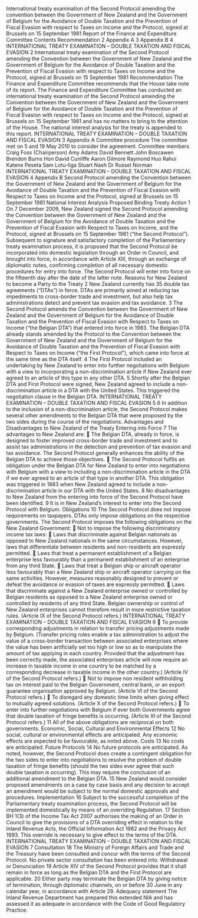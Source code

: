 International treaty examination of the Second Protocol amending the convention between the Government of New Zealand and the Government of Belgium for the Avoidance of Double Taxation and the Prevention of Fiscal Evasion with respect to Taxes on Income and the Protocol, signed at Brussels on 15 September 1981 Report of the Finance and Expenditure Committee Contents Recommendation 2 Appendix A 3 Appendix B 4 INTERNATIONAL TREATY EXAMINATION – DOUBLE TAXATION AND FISCAL EVASION 2 International treaty examination of the Second Protocol amending the Convention between the Government of New Zealand and the Government of Belgium for the Avoidance of Double Taxation and the Prevention of Fiscal Evasion with respect to Taxes on Income and the Protocol, signed at Brussels on 15 September 1981 Recommendation The Finance and Expenditure Committee recommends that the House take note of its report. The Finance and Expenditure Committee has conducted an international treaty examination of the Second Protocol amending the Convention between the Government of New Zealand and the Government of Belgium for the Avoidance of Double Taxation and the Prevention of Fiscal Evasion with respect to Taxes on Income and the Protocol, signed at Brussels on 15 September 1981 and has no matters to bring to the attention of the House. The national interest analysis for the treaty is appended to this report. INTERNATIONAL TREATY EXAMINATION – DOUBLE TAXATION AND FISCAL EVASION 3 Appendix A Committee procedure The committee met on 5 and 19 May 2010 to consider the agreement. Committee members Craig Foss (Chairperson) Amy Adams David Bennett John Boscawen Brendon Burns Hon David Cunliffe Aaron Gilmore Raymond Huo Rahui Katene Peseta Sam Lotu-Iiga Stuart Nash Dr Russel Norman INTERNATIONAL TREATY EXAMINATION – DOUBLE TAXATION AND FISCAL EVASION 4 Appendix B Second Protocol amending the Convention between the Government of New Zealand and the Government of Belgium for the Avoidance of Double Taxation and the Prevention of Fiscal Evasion with Respect to Taxes on Income and the Protocol, signed at Brussels on 15 September 1981 National Interest Analysis Proposed Binding Treaty Action 1 On 7 December 2009, New Zealand signed the Second Protocol amending the Convention between the Government of New Zealand and the Government of Belgium for the Avoidance of Double Taxation and the Prevention of Fiscal Evasion with Respect to Taxes on Income, and the Protocol, signed at Brussels on 15 September 1981 (“the Second Protocol”). Subsequent to signature and satisfactory completion of the Parliamentary treaty examination process, it is proposed that the Second Protocol be incorporated into domestic legislation through an Order in Council, and brought into force, in accordance with Article XIII, through an exchange of diplomatic notes, confirming completion of all necessary domestic procedures for entry into force. The Second Protocol will enter into force on the fifteenth day after the date of the latter note. Reasons for New Zealand to become a Party to the Treaty 2 New Zealand currently has 35 double tax agreements (“DTAs”) in force. DTAs are primarily aimed at reducing tax impediments to cross-border trade and investment, but also help tax administrations detect and prevent tax evasion and tax avoidance. 3 The Second Protocol amends the Convention between the Government of New Zealand and the Government of Belgium for the Avoidance of Double Taxation and the Prevention of Fiscal Evasion with Respect to Taxes on Income (“the Belgian DTA”) that entered into force in 1983. The Belgian DTA already stands amended by the Protocol to the Convention between the Government of New Zealand and the Government of Belgium for the Avoidance of Double Taxation and the Prevention of Fiscal Evasion with Respect to Taxes on Income (“the First Protocol”), which came into force at the same time as the DTA itself. 4 The First Protocol included an undertaking by New Zealand to enter into further negotiations with Belgium with a view to incorporating a non-discrimination article if New Zealand ever agreed to an article of this type in any other DTA. 5 Shortly after the Belgian DTA and First Protocol were signed, New Zealand agreed to include a non-discrimination article in a DTA with the United States. This triggered the negotiation clause in the Belgian DTA. INTERNATIONAL TREATY EXAMINATION – DOUBLE TAXATION AND FISCAL EVASION 5 6 In addition to the inclusion of a non-discrimination article, the Second Protocol makes several other amendments to the Belgian DTA that were proposed by the two sides during the course of the negotiations. Advantages and Disadvantages to New Zealand of the Treaty Entering into Force 7 The advantages to New Zealand are:  The Belgian DTA, already in force, is designed to foster improved cross-border trade and investment and to assist tax administrations in the detection and prevention of tax evasion and tax avoidance. The Second Protocol generally enhances the ability of the Belgian DTA to achieve those objectives.  The Second Protocol fulfils an obligation under the Belgian DTA for New Zealand to enter into negotiations with Belgium with a view to including a non-discrimination article in the DTA if we ever agreed to an article of that type in another DTA. This obligation was triggered in 1983 when New Zealand agreed to include a non- discrimination article in our DTA with the United States. 8 No disadvantages to New Zealand from the entering into force of the Second Protocol have been identified. 9 It is in New Zealand’s interest to enter into the Second Protocol with Belgium. Obligations 10 The Second Protocol does not impose requirements on taxpayers. DTAs only impose obligations on the respective governments. The Second Protocol imposes the following obligations on the New Zealand Government:  Not to impose the following discriminatory income tax laws:  Laws that discriminate against Belgian nationals as opposed to New Zealand nationals in the same circumstances. However, laws that differentiate between residents and non-residents are expressly permitted.  Laws that treat a permanent establishment of a Belgian enterprise less favourably than a permanent establishment of an enterprise from any third State.  Laws that treat a Belgian ship or aircraft operator less favourably than a New Zealand ship or aircraft operator carrying on the same activities. However, measures reasonably designed to prevent or defeat the avoidance or evasion of taxes are expressly permitted.  Laws that discriminate against a New Zealand enterprise owned or controlled by Belgian residents as opposed to a New Zealand enterprise owned or controlled by residents of any third State. Belgian ownership or control of New Zealand enterprises cannot therefore result in more restrictive taxation rules. (Article IX of the Second Protocol refers.) INTERNATIONAL TREATY EXAMINATION – DOUBLE TAXATION AND FISCAL EVASION 6  To provide corresponding adjustments in relation to transfer pricing adjustments made by Belgium. (Transfer pricing rules enable a tax administration to adjust the value of a cross-border transaction between associated enterprises where the value has been artificially set too high or low so as to manipulate the amount of tax applying in each country. Provided that the adjustment has been correctly made, the associated enterprises article will now require an increase in taxable income in one country to be matched by a corresponding decrease in taxable income in the other country.) (Article IV of the Second Protocol refers.)  Not to impose non resident withholding tax on interest paid to the Belgian Government, central bank, or an export guarantee organisation approved by Belgium. (Article VI of the Second Protocol refers.)  To disregard any domestic time limits when giving effect to mutually agreed solutions. (Article X of the Second Protocol refers.)  To enter into further negotiations with Belgium if ever both Governments agree that double taxation of fringe benefits is occurring. (Article XI of the Second Protocol refers.) 11 All of the above obligations are reciprocal on both governments. Economic, Social, Cultural and Environmental Effects 12 No social, cultural or environmental effects are anticipated. Any economic effects are expected to be favourable, as noted above. Costs 13 No costs are anticipated. Future Protocols 14 No future protocols are anticipated. As noted, however, the Second Protocol does create a contingent obligation for the two sides to enter into negotiations to resolve the problem of double taxation of fringe benefits (should the two sides ever agree that such double taxation is occurring). This may require the conclusion of an additional amendment to the Belgian DTA. 15 New Zealand would consider proposed amendments on a case by case basis and any decision to accept an amendment would be subject to the normal domestic approvals and procedures. Implementation 16 Subject to the successful completion of the Parliamentary treaty examination process, the Second Protocol will be implemented domestically by means of an overriding Regulation. 17 Section BH 1(3) of the Income Tax Act 2007 authorises the making of an Order in Council to give the provisions of a DTA overriding effect in relation to the Inland Revenue Acts, the Official Information Act 1982 and the Privacy Act 1993. This override is necessary to give effect to the terms of the DTA. INTERNATIONAL TREATY EXAMINATION – DOUBLE TAXATION AND FISCAL EVASION 7 Consultation 18 The Ministry of Foreign Affairs and Trade and the Treasury have been consulted and concur with the terms of the Second Protocol. No private sector consultation has been entered into. Withdrawal or Denunciation 19 Article XIV of the Second Protocol provides that it shall remain in force as long as the Belgian DTA and the First Protocol are applicable. 20 Either party may terminate the Belgian DTA by giving notice of termination, through diplomatic channels, on or before 30 June in any calendar year, in accordance with Article 29. Adequacy statement The Inland Revenue Department has prepared this extended NIA and has assessed it as adequate in accordance with the Code of Good Regulatory Practice.